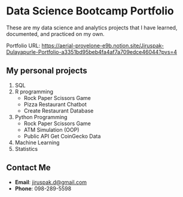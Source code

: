 # Data Science Bootcamp Portfolio
These are my data science and analytics projects that I have learned, documented, and practiced on my own.

Portfolio URL: https://aerial-provelone-e9b.notion.site/Jiruspak-Dulayapurle-Portfolio-a3351bd95beb4fa4af7a709edce46044?pvs=4

## My personal projects

1. SQL
2. R programming
    - Rock Paper Scissors Game
    - Pizza Restaurant Chatbot
    - Create Restaurant Database
3. Python Programming
    - Rock Paper Scissors Game
    - ATM Simulation (OOP)
    - Public API Get CoinGecko Data
4. Machine Learning
5. Statistics

## Contact Me
- **Email**: jiruspak.d@gmail.com
- **Phone**: 098-289-5598
